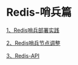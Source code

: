 # Redis-哨兵篇
[1、Redis哨兵部署实践](202201/1.Redis哨兵部署实践.md)

[2、Redis哨兵节点调整](202202/1.Redis哨兵节点调整.md)

[3、Redis-API](202202/2.Redis-API.md)